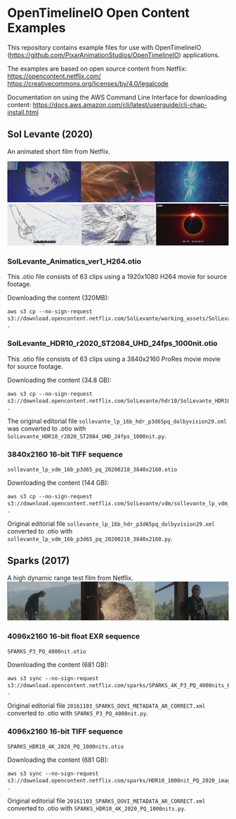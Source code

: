 OpenTimelineIO Open Content Examples
====================================
This repository contains example files for use with OpenTimelineIO
(https://github.com/PixarAnimationStudios/OpenTimelineIO) applications.

The examples are based on open source content from Netflix:
https://opencontent.netflix.com/
https://creativecommons.org/licenses/by/4.0/legalcode

Documentation on using the AWS Command Line Interface for downloading content:
https://docs.aws.amazon.com/cli/latest/userguide/cli-chap-install.html


Sol Levante (2020)
------------------
An animated short film from Netflix.

![sollevante_lp_vdm_16b_p3d65_pq_20200218_3840x2160](sollevante_lp_vdm_16b_p3d65_pq_20200218_3840x2160.PNG)
![SolLevante_Animatics_ver1_H264](SolLevante_Animatics_ver1_H264.PNG)

### SolLevante_Animatics_ver1_H264.otio

This .otio file consists of 63 clips using a 1920x1080 H264 movie for source footage.

Downloading the content (320MB):
```
aws s3 cp --no-sign-request s3://download.opencontent.netflix.com/SolLevante/working_assets/SolLevante_Animatics_ver1_H264.mov .
```

### SolLevante_HDR10_r2020_ST2084_UHD_24fps_1000nit.otio

This .otio file consists of 63 clips using a 3840x2160 ProRes movie movie for source footage.

Downloading the content (34.8 GB):
```
aws s3 cp --no-sign-request s3://download.opencontent.netflix.com/SolLevante/hdr10/SolLevante_HDR10_r2020_ST2084_UHD_24fps_1000nit.mov .
```

The original editorial file ```sollevante_lp_16b_hdr_p3d65pq_dolbyvision29.xml``` was
converted to .otio with ```SolLevante_HDR10_r2020_ST2084_UHD_24fps_1000nit.py```.


### 3840x2160 16-bit TIFF sequence

```
sollevante_lp_vdm_16b_p3d65_pq_20200218_3840x2160.otio
```

Downloading the content (144 GB):
```
aws s3 cp --no-sign-request s3://download.opencontent.netflix.com/SolLevante/vdm/sollevante_lp_vdm_16b_p3d65_pq_20200218_3840x2160.zip .
```

Original editorial file ```sollevante_lp_16b_hdr_p3d65pq_dolbyvision29.xml```
converted to .otio with ```sollevante_lp_vdm_16b_p3d65_pq_20200218_3840x2160.py```.


Sparks (2017)
-------------
A high dynamic range test film from Netflix.
![SPARKS_P3_PQ_4000nit](SPARKS_P3_PQ_4000nit.PNG)

### 4096x2160 16-bit float EXR sequence

```
SPARKS_P3_PQ_4000nit.otio
```

Downloading the content (681 GB):
```
aws s3 sync --no-sign-request s3://download.opencontent.netflix.com/sparks/SPARKS_4K_P3_PQ_4000nits_EXR .
```

Original editorial file ```20161103_SPARKS_DOVI_METADATA_AR_CORRECT.xml```
converted to .otio with ```SPARKS_P3_PQ_4000nit.py```.

### 4096x2160 16-bit TIFF sequence

```
SPARKS_HDR10_4K_2020_PQ_1000nits.otio
```

Downloading the content (681 GB):
```
aws s3 sync --no-sign-request s3://download.opencontent.netflix.com/sparks/HDR10_1000nit_PQ_2020_image_sequence .
```

Original editorial file ```20161103_SPARKS_DOVI_METADATA_AR_CORRECT.xml```
converted to .otio with ```SPARKS_HDR10_4K_2020_PQ_1000nits.py```.
